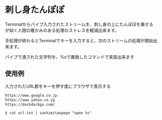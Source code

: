 # 刺し身たんぽぽ
Terminalからパイプ入力されたストリームを、刺し身の上にたんぽぽを乗せるが如く人間の暖かみのある処理のストレスを軽減出来ます。

手処理が終わるとTerminalでキーを入力すると、次のストリームの処理が開始出来ます。

パイプで渡された文字列を、%sで置換したコマンドで実装出来ます

## 使用例
入力されたURL郡をキーを押す度にブラウザで表示する

```url.txt
https://www.google.co.jp
https://www.yahoo.co.jp
https://duckduckgo.com/
```

```shell
$ cat url.txt | sashimitanpopo "open %s"
```